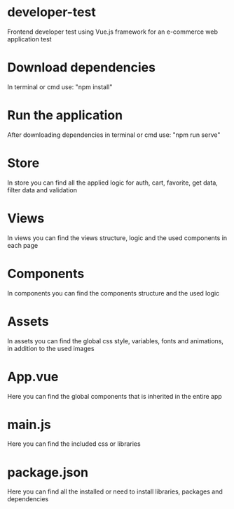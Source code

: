 # developer-test
Frontend developer test using Vue.js framework for an e-commerce web application test

# Download dependencies
In terminal or cmd use: "npm install"

# Run the application
After downloading dependencies in terminal or cmd use: "npm run serve"

# Store
In store you can find all the applied logic for auth, cart, favorite, get data, filter data and validation

# Views
In views you can find the views structure, logic and the used components in each page

# Components
In components you can find the components structure and the used logic

# Assets
In assets you can find the global css style, variables, fonts and animations, in addition to the used images

# App.vue
Here you can find the global components that is inherited in the entire app

# main.js
Here you can find the included css or libraries

# package.json
Here you can find all the installed or need to install libraries, packages and dependencies